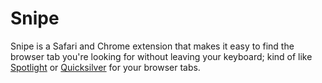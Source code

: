 # Snipe

Snipe is a Safari and Chrome extension that makes it easy to find the browser tab you're looking for without leaving your keyboard; kind of like [Spotlight](http://www.apple.com/macosx/what-is-macosx/spotlight.html) or [Quicksilver](http://quicksilver.en.softonic.com/mac) for your browser tabs.